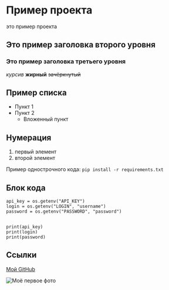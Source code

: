 # Пример проекта
это пример проекта

## Это пример заголовка второго уровня
### Это пример заголовка третьего уровня


*курсив*
**жирный**
~~зачёркнутый~~

## Пример списка
- Пункт 1
- Пункт 2
    - Вложенный пункт

## Нумерация

1. первый элемент
2. второй элемент

Пример однострочного кода: `pip install -r requirements.txt`

## Блок кода

```
api_key = os.getenv("API_KEY")
login = os.getenv("LOGIN", "username")
password = os.getenv("PASSWORD", "password")


print(api_key)
print(login)
print(password)

```

## Ссылки

[Мой GitHub](https://github.com/signup?ref_cta=Sign+up&ref_loc=header+logged+out&ref_page=%2F&source=header-home)

![Моё первое фото](https://png.pngtree.com/thumb_back/fh260/background/20230610/pngtree-picture-of-a-blue-bird-on-a-black-background-image_2937385.jpg)
